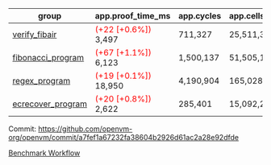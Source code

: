 | group | app.proof_time_ms | app.cycles | app.cells_used | leaf.proof_time_ms | leaf.cycles | leaf.cells_used |
| -- | -- | -- | -- | -- | -- | -- |
| [verify_fibair](https://github.com/openvm-org/openvm/blob/benchmark-results/benchmarks-pr/1211/verify_fibair-a7fef1a67232fa38604b2926d61ac2a28e92dfde.md) |<span style='color: red'>(+22 [+0.6%])</span> 3,497 |  711,327 |  25,511,375 |- | - | - |
| [fibonacci_program](https://github.com/openvm-org/openvm/blob/benchmark-results/benchmarks-pr/1211/fibonacci-a7fef1a67232fa38604b2926d61ac2a28e92dfde.md) |<span style='color: red'>(+67 [+1.1%])</span> 6,123 |  1,500,137 |  51,505,102 |- | - | - |
| [regex_program](https://github.com/openvm-org/openvm/blob/benchmark-results/benchmarks-pr/1211/regex-a7fef1a67232fa38604b2926d61ac2a28e92dfde.md) |<span style='color: red'>(+19 [+0.1%])</span> 18,950 |  4,190,904 |  165,028,173 |- | - | - |
| [ecrecover_program](https://github.com/openvm-org/openvm/blob/benchmark-results/benchmarks-pr/1211/ecrecover-a7fef1a67232fa38604b2926d61ac2a28e92dfde.md) |<span style='color: red'>(+20 [+0.8%])</span> 2,622 |  285,401 |  15,092,297 |- | - | - |


Commit: https://github.com/openvm-org/openvm/commit/a7fef1a67232fa38604b2926d61ac2a28e92dfde

[Benchmark Workflow](https://github.com/openvm-org/openvm/actions/runs/12751872073)
